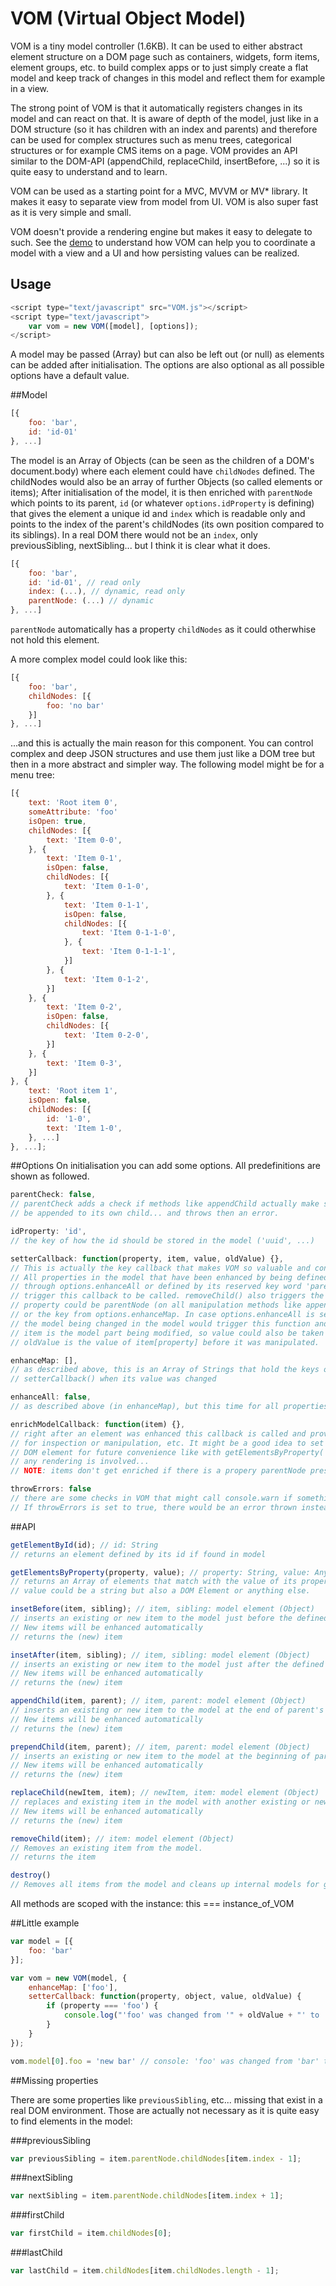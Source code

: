 
# VOM (Virtual Object Model)

VOM is a tiny model controller (1.6KB). It can be used to either abstract element structure on a DOM page such as containers, widgets, form items, element groups, etc. to build complex apps or to just simply create a flat model and keep track of changes in this model and reflect them for example in a view.

The strong point of VOM is that it automatically registers changes in its model and can react on that. It is aware of depth of the model, just like in a DOM structure (so it has children with an index and parents) and therefore can be used for complex structures such as menu trees, categorical structures or for example CMS items on a page. VOM provides an API similar to the DOM-API (appendChild, replaceChild, insertBefore, ...) so it is quite easy to understand and to learn.

VOM can be used as a starting point for a MVC, MVVM or MV* library. It makes it easy to separate view from model from UI. VOM is also super fast as it is very simple and small.

VOM doesn't provide a rendering engine but makes it easy to delegate to such. See the [demo](http://dematte.at/VOM) to understand how VOM can help you to coordinate a model with a view and a UI and how persisting values can be realized.


## Usage

```javascript
<script type="text/javascript" src="VOM.js"></script>
<script type="text/javascript">
    var vom = new VOM([model], [options]);
</script>
```
A model may be passed (Array) but can also be left out (or null) as elements can be added after initialisation.
The options are also optional as all possible options have a default value.

##Model

```javascript
[{
    foo: 'bar',
    id: 'id-01'
}, ...]
```
The model is an Array of Objects (can be seen as the children of a DOM's document.body) where each element could have ```childNodes``` defined. The childNodes would also be an array of further Objects (so called elements or items);
After initialisation of the model, it is then enriched with ```parentNode``` which points to its parent, ```id``` (or whatever ```options.idProperty``` is defining) that gives the element a unique id and ```index``` which is readable only and points to the index of the parent's childNodes (its own position compared to its siblings). In a real DOM there would not be an ```index```, only previousSibling, nextSibling... but I think it is clear what it does.

```javascript
[{
    foo: 'bar',
    id: 'id-01', // read only
    index: (...), // dynamic, read only
    parentNode: (...) // dynamic
}, ...]
```
```parentNode``` automatically has a property ```childNodes``` as it could otherwhise not hold this element.

A more complex model could look like this:
```javascript
[{
    foo: 'bar',
    childNodes: [{
        foo: 'no bar'
    }]
}, ...]
```
...and this is actually the main reason for this component. You can control complex and deep JSON structures and use them just like a DOM tree but then in a more abstract and simpler way. The following model might be for a menu tree:
```javascript
[{
    text: 'Root item 0',
    someAttribute: 'foo'
    isOpen: true,
    childNodes: [{
        text: 'Item 0-0',
    }, {
        text: 'Item 0-1',
        isOpen: false,
        childNodes: [{
            text: 'Item 0-1-0',
        }, {
            text: 'Item 0-1-1',
            isOpen: false,
            childNodes: [{
                text: 'Item 0-1-1-0',
            }, {
                text: 'Item 0-1-1-1',
            }]
        }, {
            text: 'Item 0-1-2',
        }]
    }, {
        text: 'Item 0-2',
        isOpen: false,
        childNodes: [{
            text: 'Item 0-2-0',
        }]
    }, {
        text: 'Item 0-3',
    }]
}, {
    text: 'Root item 1',
    isOpen: false,
    childNodes: [{
        id: '1-0',
        text: 'Item 1-0',
    }, ...]
}, ...];
```

##Options
On initialisation you can add some options. All predefinitions are shown as followed.

```javascript
parentCheck: false,
// parentCheck adds a check if methods like appendChild actually make sense as there could be a parent
// be appended to its own child... and throws then an error.

idProperty: 'id',
// the key of how the id should be stored in the model ('uuid', ...)

setterCallback: function(property, item, value, oldValue) {},
// This is actually the key callback that makes VOM so valuable and convenient to be used.
// All properties in the model that have been enhanced by being defined in options.enhanceMap,
// through options.enhanceAll or defined by its reserved key word 'parentNode', if changed, will
// trigger this callback to be called. removeChild() also triggers the setterCallback.
// property could be parentNode (on all manipulation methods like appendChild, ...) or removeChild
// or the key from options.enhanceMap. In case options.enhanceAll is set to true, all properties in
// the model being changed in the model would trigger this function and deliver its name in property.
// item is the model part being modified, so value could also be taken from item[property].
// oldValue is the value of item[property] before it was manipulated.

enhanceMap: [],
// as described above, this is an Array of Strings that hold the keys of the model that should trigger
// setterCallback() when its value was changed

enhanceAll: false,
// as described above (in enhanceMap), but this time for all properties in the model

enrichModelCallback: function(item) {},
// right after an element was enhanced this callback is called and provides its data (item / model)
// for inspection or manipulation, etc. It might be a good idea to set a reference to a real
// DOM element for future convenience like with getElementsByProperty('element', element); if
// any rendering is involved...
// NOTE: items don't get enriched if there is a propery parentNode present

throwErrors: false
// there are some checks in VOM that might call console.warn if something went wrong.
// If throwErrors is set to true, there would be an error thrown instead of just a console.warn
```

##API

```javascript
getElementById(id); // id: String
// returns an element defined by its id if found in model

getElementsByProperty(property, value); // property: String, value: Any
// returns an Array of elements that match with the value of its property.
// value could be a string but also a DOM Element or anything else.

insetBefore(item, sibling); // item, sibling: model element (Object)
// inserts an existing or new item to the model just before the defined sibling.
// New items will be enhanced automatically
// returns the (new) item

insetAfter(item, sibling); // item, sibling: model element (Object)
// inserts an existing or new item to the model just after the defined sibling.
// New items will be enhanced automatically
// returns the (new) item

appendChild(item, parent); // item, parent: model element (Object)
// inserts an existing or new item to the model at the end of parent's children Array.
// New items will be enhanced automatically
// returns the (new) item

prependChild(item, parent); // item, parent: model element (Object)
// inserts an existing or new item to the model at the beginning of parent's children Array.
// New items will be enhanced automatically
// returns the (new) item

replaceChild(newItem, item); // newItem, item: model element (Object)
// replaces and existing item in the model with another existing or new item.
// New items will be enhanced automatically
// returns the (new) item

removeChild(item); // item: model element (Object)
// Removes an existing item from the model.
// returns the item

destroy()
// Removes all items from the model and cleans up internal models for garbage collection.
```

All methods are scoped with the instance: this === instance_of_VOM

##Little example
```javascript
var model = [{
    foo: 'bar'
}];

var vom = new VOM(model, {
    enhanceMap: ['foo'],
    setterCallback: function(property, object, value, oldValue) {
        if (property === 'foo') {
            console.log("'foo' was changed from '" + oldValue + "' to '" + value + "'");
        }
    }
});

vom.model[0].foo = 'new bar' // console: 'foo' was changed from 'bar' to 'new bar'
```

##Missing properties

There are some properties like ```previousSibling```, etc... missing that exist in a real DOM environment. Those are actually not necessary as it is quite easy to find elements in the model:

###previousSibling
```javascript
var previousSibling = item.parentNode.childNodes[item.index - 1];
```

###nextSibling
```javascript
var nextSibling = item.parentNode.childNodes[item.index + 1];
```

###firstChild
```javascript
var firstChild = item.childNodes[0];
```

###lastChild
```javascript
var lastChild = item.childNodes[item.childNodes.length - 1];
```
